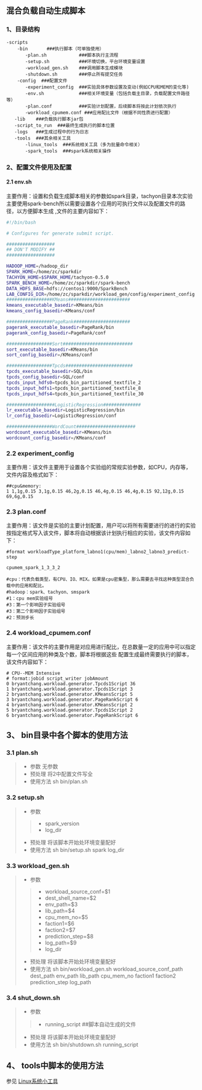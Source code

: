  ## 混合负载自动生成脚本
 
 ### 1、目录结构
 
 ```
 -scripts
     -bin       ###执行脚本（可单独使用）
        -plan.sh            ###脚本执行主流程
        -setup.sh           ###环境切换，平台环境变量设置
        -workload_gen.sh    ###调用脚本生成模块
        -shutdown.sh        ###停止所有提交任务
     -config  ###配置文件
        -experiment_config  ###实验具体参数设置及变动(例如CPU和MEM的变化等)
        -env.sh             ###相关环境变量（包括负载主目录，负载配置文件路径等）
        -plan.conf          ###实验计划配置，后续脚本将按此计划依次执行
        -workload_cpumem.conf ###应用配比文件（根据不同性质进行配置）
    -lib    ###负载执行脚本jar包
    -script_to_run  ###最终生成执行的脚本位置
    -logs   ###生成过程中的行为日志
    -tools  ###其余相关工具
        -linux_tools  ###系统相关工具（多为批量命令相关）
        -spark_tools  ###spark系统相关操作
 ```
 
 ### 2、配置文件使用及配置
 
 #### 2.1 env.sh

主要作用：设置和负载生成脚本相关的参数如spark目录，tachyon目录本次实验主要使用spark-bench所以需要设置各个应用的可执行文件以及配置文件的路径，以方便脚本生成 ,文件的主要内容如下：

```bash
#!/bin/bash

# Configures for generate submit script.

##################
## DON'T MODIFY ##
##################

HADOOP_HOME=/hadoop_dir
SPARK_HOME=/home/zc/sparkdir
TACHYON_HOME=$SPARK_HOME/tachyon-0.5.0
SPARK_BENCH_HOME=/home/zc/sparkdir/spark-bench
DATA_HDFS_BASE=hdfs://centos1:9000/SparkBench
LAB_CONFIG_DIR=/home/zc/sparkdir/workload_gen/config/experiment_config
#################KMeans#######################
kmeans_executable_basedir=KMeans/bin
kmeans_config_basedir=KMeans/conf

#################PageRank#####################
pagerank_executable_basedir=PageRank/bin
pagerank_config_basedir=PageRank/conf

#################Sort##########################
sort_executable_basedir=KMeans/bin
sort_config_basedir=/KMeans/conf

#################Tpcds#########################
tpcds_executable_basedir=SQL/bin
tpcds_config_basedir=SQL/conf
tpcds_input_hdfs0=tpcds_bin_partitioned_textfile_2
tpcds_input_hdfs1=tpcds_bin_partitioned_textfile_8
tpcds_input_hdfs4=tpcds_bin_partitioned_textfile_30

##################LogisticRegression##############
lr_executable_basedir=LogisticRegression/bin
lr_config_basedir=LogisticRegression/conf

#################WordCount######################
wordcount_executable_basedir=KMeans/bin
wordcount_config_basedir=/KMeans/conf 
```
### 2.2 experiment_config
 
主要作用：该文件主要用于设置各个实验组的常规实验参数，如CPU，内存等，文件内容及格式如下：
 
```
##cpu&memory:
1 1,1g,0.15 3,1g,0.15 46,2g,0.15 46,4g,0.15 46,4g,0.15 92,12g,0.15 69,6g,0.15
```
### 2.3 plan.conf
 
主要作用：该文件是实验的主要计划配置，用户可以将所有需要进行的进行的实验按指定格式写入该文件，脚本将自动根据该计划执行相应的实验，该文件内容如下：

```
#format workloadType_platform_labno1(cpu/mem)_labno2_labno3_predict-step

cpumem_spark_1_3_3_2
 
#cpu：代表负载类型，有CPU、IO、MIX。如果是cpu密集型，那么需要去寻找这种类型混合负载中的应用和配比。
#hadoop：spark、tachyon、smspark
#1：cpu mem实验组号
#3：第一个影响因子实验组号
#3：第二个影响因子实验组号
#2：预测步长
```
 
### 2.4 workload_cpumem.conf

主要作用：该文件的主要作用是对应用进行配比，在总数量一定的应用中可以指定每一个区间应用的种类及个数，脚本将根据这些
配置生成最终需要执行的脚本，该文件内容如下：

```
# CPU--MEM Intensive
# format:jobid script_writer jobAmount
0 bryantchang.workload.generator.Tpcds1Script 36
1 bryantchang.workload.generator.Tpcds1Script 3
2 bryantchang.workload.generator.KMeansScript 5
3 bryantchang.workload.generator.PageRankScript 6
4 bryantchang.workload.generator.KMeansScript 2
5 bryantchang.workload.generator.Tpcds1Script 2
6 bryantchang.workload.generator.PageRankScript 6
```
## 3、 bin目录中各个脚本的使用方法
 
### 3.1 plan.sh

> * 参数  无参数
> * 预处理 将2中配置文件写全
> * 使用方法 sh bin/plan.sh

### 3.2 setup.sh

> * 参数  
>> * spark_version
>> * log_dir
> * 预处理 将该脚本开始处环境变量配好
> * 使用方法 sh bin/setup.sh spark log_dir

### 3.3 workload_gen.sh

> * 参数  
>> * workload_source_conf=$1
>> * dest_shell_name=$2
>> * env_path=$3
>> * lib_path=$4
>> * cpu_mem_no=$5
>> * faction1=$6
>> * faction2=$7
>> * prediction_step=$8
>> * log_path=$9
>> * log_dir
> * 预处理 将该脚本开始处环境变量配好
> * 使用方法 sh bin/workload_gen.sh workload_source_conf_path dest_path env_path lib_path cpu_mem_no faction1 faction2 prediction_step log_path

### 3.4 shut_down.sh

> * 参数  
>> * running_script  ##脚本自动生成的文件
> * 预处理 将该脚本开始处环境变量配好
> * 使用方法 sh bin/shutdown.sh running_script

## 4、 tools中脚本的使用方法

参见 [Linux系统小工具](https://github.com/BryantChang/linux-and-spark-tools)